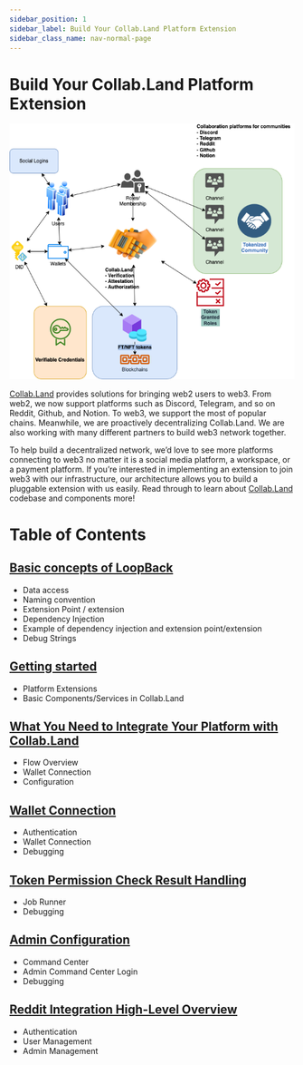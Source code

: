 ```yaml
---
sidebar_position: 1
sidebar_label: Build Your Collab.Land Platform Extension
sidebar_class_name: nav-normal-page
---
```


# Build Your Collab.Land Platform Extension

![Overview diagram](./images/overview.png)

[Collab.Land](http://Collab.Land) provides solutions for bringing web2 users to web3. From web2, we now support platforms such as Discord, Telegram, and so on Reddit, Github, and Notion. To web3, we support the most of popular chains. Meanwhile, we are proactively decentralizing Collab.Land. We are also working with many different partners to build web3 network together.

To help build a decentralized network, we’d love to see more platforms connecting to web3 no matter it is a social media platform, a workspace, or a payment platform. If you’re interested in implementing an extension to join web3 with our infrastructure, our architecture allows you to build a pluggable extension with us easily. Read through to learn about [Collab.Land](http://Collab.Land) codebase and components more!

# Table of Contents

## [Basic concepts of LoopBack](./2-basic-concepts-of-loopback.md)

- Data access
- Naming convention
- Extension Point / extension
- Dependency Injection
- Example of dependency injection and extension point/extension
- Debug Strings

## [Getting started](./3-getting-started.md)

- Platform Extensions
- Basic Components/Services in Collab.Land

## [What You Need to Integrate Your Platform with Collab.Land ](./4-integrate-with-collabland.md)

- Flow Overview
- Wallet Connection
- Configuration

## [Wallet Connection](./5-wallet-connection.md)

- Authentication
- Wallet Connection
- Debugging

## [Token Permission Check Result Handling](./6-tpc-result-handling.md)

- Job Runner
- Debugging

## [Admin Configuration](./7-admin-configuration.md)

- Command Center
- Admin Command Center Login
- Debugging

## [Reddit Integration High-Level Overview](./8-reddit-integration-overview.md)

- Authentication
- User Management
- Admin Management
